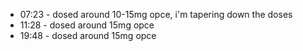 * 07:23 - dosed around 10-15mg opce, i'm tapering down the doses
* 11:28 - dosed around 15mg opce
* 19:48 - dosed around 15mg opce
